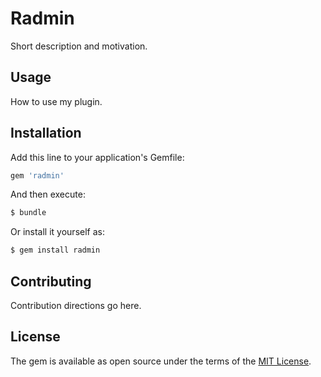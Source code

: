 # Radmin
Short description and motivation.

## Usage
How to use my plugin.

## Installation
Add this line to your application's Gemfile:

```ruby
gem 'radmin'
```

And then execute:
```bash
$ bundle
```

Or install it yourself as:
```bash
$ gem install radmin
```

## Contributing
Contribution directions go here.

## License
The gem is available as open source under the terms of the [MIT License](https://opensource.org/licenses/MIT).
